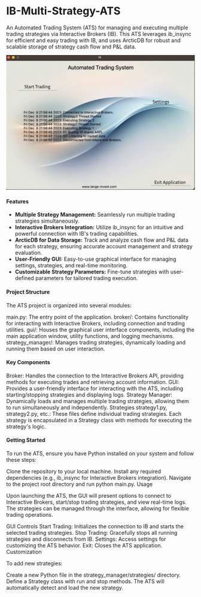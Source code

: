 # IB-Multi-Strategy-ATS

An Automated Trading System (ATS) for managing and executing multiple trading strategies via Interactive Brokers (IB). This ATS leverages ib_insync for efficient and easy trading with IB, and uses ArcticDB for robust and scalable storage of strategy cash flow and P&L data.

![ATS](ATS.png)

#### Features

- **Multiple Strategy Management:** Seamlessly run multiple trading strategies simultaneously.
- **Interactive Brokers Integration:** Utilize ib_insync for an intuitive and powerful connection with IB's trading capabilities.
- **ArcticDB for Data Storage:** Track and analyze cash flow and P&L data for each strategy, ensuring accurate account management and strategy evaluation.
- **User-Friendly GUI:** Easy-to-use graphical interface for managing settings, strategies, and real-time monitoring.
- **Customizable Strategy Parameters:** Fine-tune strategies with user-defined parameters for tailored trading execution.

#### Project Structure

The ATS project is organized into several modules:

main.py: The entry point of the application.
broker/: Contains functionality for interacting with Interactive Brokers, including connection and trading utilities.
gui/: Houses the graphical user interface components, including the main application window, utility functions, and logging mechanisms.
strategy_manager/: Manages trading strategies, dynamically loading and running them based on user interaction.

#### Key Components
Broker: Handles the connection to the Interactive Brokers API, providing methods for executing trades and retrieving account information.
GUI: Provides a user-friendly interface for interacting with the ATS, including starting/stopping strategies and displaying logs.
Strategy Manager: Dynamically loads and manages multiple trading strategies, allowing them to run simultaneously and independently.
Strategies
strategy1.py, strategy2.py, etc.: These files define individual trading strategies. Each strategy is encapsulated in a Strategy class with methods for executing the strategy's logic.

#### Getting Started

To run the ATS, ensure you have Python installed on your system and follow these steps:

Clone the repository to your local machine.
Install any required dependencies (e.g., ib_insync for Interactive Brokers integration).
Navigate to the project root directory and run python main.py.
Usage

Upon launching the ATS, the GUI will present options to connect to Interactive Brokers, start/stop trading strategies, and view real-time logs. The strategies can be managed through the interface, allowing for flexible trading operations.

GUI Controls
Start Trading: Initializes the connection to IB and starts the selected trading strategies.
Stop Trading: Gracefully stops all running strategies and disconnects from IB.
Settings: Access settings for customizing the ATS behavior.
Exit: Closes the ATS application.
Customization

To add new strategies:

Create a new Python file in the strategy_manager/strategies/ directory.
Define a Strategy class with run and stop methods.
The ATS will automatically detect and load the new strategy.
